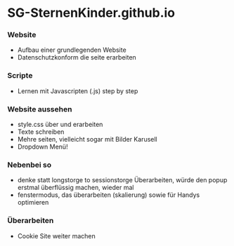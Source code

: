 # SG-SternenKinder.github.io

### Website
- Aufbau einer grundlegenden Website
- Datenschutzkonform die seite erarbeiten

### Scripte
- Lernen mit Javascripten (.js) step by step

### Website aussehen
- style.css über und erarbeiten
- Texte schreiben
- Mehre seiten, vielleicht sogar mit Bilder Karusell
- Dropdown Menü! 

### Nebenbei so
- denke statt longstorge to sessionstorge Überarbeiten, würde den popup erstmal überflüssig machen, wieder mal
- fenstermodus, das überarbeiten (skalierung) sowie für Handys optimieren

### Überarbeiten
- Cookie Site weiter machen